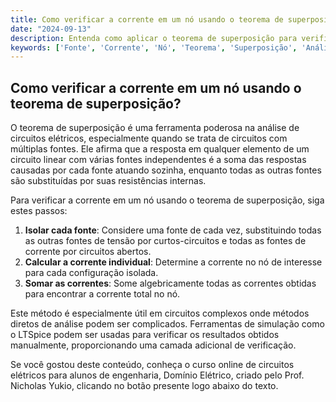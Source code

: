 ```yaml
---
title: Como verificar a corrente em um nó usando o teorema de superposição?
date: "2024-09-13"
description: Entenda como aplicar o teorema de superposição para verificar a corrente em um nó em circuitos elétricos.
keywords: ['Fonte', 'Corrente', 'Nó', 'Teorema', 'Superposição', 'Análise de Circuitos']
---
```


## Como verificar a corrente em um nó usando o teorema de superposição?

O teorema de superposição é uma ferramenta poderosa na análise de circuitos elétricos, especialmente quando se trata de circuitos com múltiplas fontes. Ele afirma que a resposta em qualquer elemento de um circuito linear com várias fontes independentes é a soma das respostas causadas por cada fonte atuando sozinha, enquanto todas as outras fontes são substituídas por suas resistências internas.

Para verificar a corrente em um nó usando o teorema de superposição, siga estes passos:

1. **Isolar cada fonte**: Considere uma fonte de cada vez, substituindo todas as outras fontes de tensão por curtos-circuitos e todas as fontes de corrente por circuitos abertos.
2. **Calcular a corrente individual**: Determine a corrente no nó de interesse para cada configuração isolada.
3. **Somar as correntes**: Some algebricamente todas as correntes obtidas para encontrar a corrente total no nó.

Este método é especialmente útil em circuitos complexos onde métodos diretos de análise podem ser complicados. Ferramentas de simulação como o LTSpice podem ser usadas para verificar os resultados obtidos manualmente, proporcionando uma camada adicional de verificação.

Se você gostou deste conteúdo, conheça o curso online de circuitos elétricos para alunos de engenharia, Domínio Elétrico, criado pelo Prof. Nicholas Yukio, clicando no botão presente logo abaixo do texto.